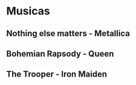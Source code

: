 # Musicas
## Nothing else matters - Metallica
## Bohemian Rapsody - Queen
## The Trooper - Iron Maiden
